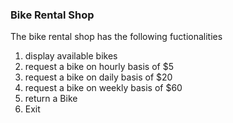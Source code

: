 ### Bike Rental Shop
The bike rental shop has the following fuctionalities 

1. display available bikes
2. request a bike on hourly basis of $5
3. request a bike on daily basis of $20
4. request a bike on weekly basis of $60
5. return a Bike
6. Exit


